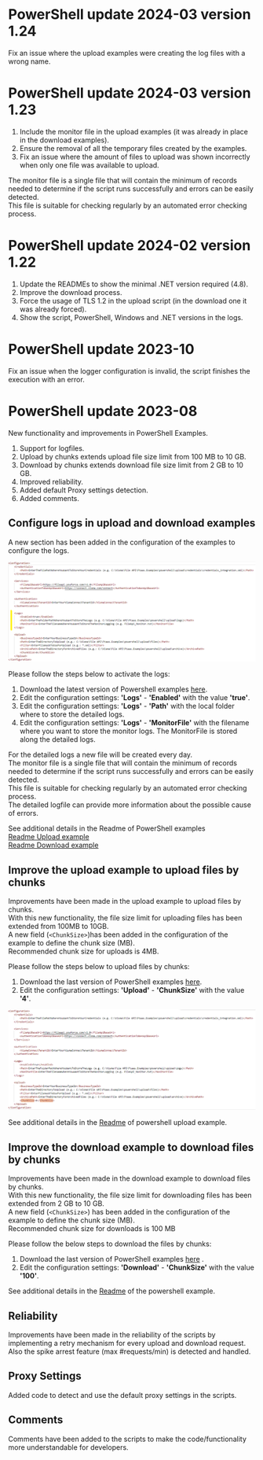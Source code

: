 # PowerShell update 2024-03 version 1.24

Fix an issue where the upload examples were creating the log files with a wrong name.

# PowerShell update 2024-03 version 1.23

1. Include the monitor file in the upload examples (it was already in place in the download examples).
2. Ensure the removal of all the temporary files created by the examples.
3. Fix an issue where the amount of files to upload was shown incorrectly when only one file was available to upload.

The monitor file is a single file that will contain the minimum of records needed to determine if the script runs successfully and errors can be easily detected.  
This file is suitable for checking regularly by an automated error checking process.  

# PowerShell update 2024-02 version 1.22

1. Update the READMEs to show the minimal .NET version required (4.8).
2. Improve the download process.
3. Force the usage of TLS 1.2 in the upload script (in the download one it was already forced).
4. Show the script, PowerShell, Windows and .NET versions in the logs.

# PowerShell update 2023-10

Fix an issue when the logger configuration is invalid, the script finishes the execution with an error.

# PowerShell update 2023-08

New functionality and improvements in PowerShell Examples.

1. Support for logfiles.
2. Upload by chunks extends upload file size limit from 100 MB to 10 GB.
3. Download by chunks extends download file size limit from 2 GB to 10 GB.
4. Improved reliability.
5. Added default Proxy settings detection.
6. Added comments.


## Configure logs in upload and download examples

A new section has been added in the configuration of the examples to configure the logs.

![Logs Config Section](images/imageLogs.png)

Please follow the steps below to activate the logs:

1. Download the latest version of Powershell examples [here](https://github.com/VR-API-Integration/file-api-integration-examples).
2. Edit the configuration settings: **'Logs'** - **'Enabled'** with the value **'true'**.
3. Edit the configuration settings: **'Logs'** - **'Path'** with the local folder where to store the detailed logs.
4. Edit the configuration settings: **'Logs'** - **'MonitorFile'** with the filename where you want to store the monitor logs. The MonitorFile is stored along the detailed logs.

For the detailed logs a new file will be created every day.  
The monitor file is a single file that will contain the minimum of records needed to determine if the script runs successfully and errors can be easily detected.  
This file is suitable for checking regularly by an automated error checking process.  
The detailed logfile can provide more information about the possible cause of errors.  

See additional details in the Readme of PowerShell examples  
[Readme Upload example](https://github.com/VR-API-Integration/file-api-integration-examples/blob/main/powershell/upload/README.md)  
[Readme Download example](https://github.com/VR-API-Integration/file-api-integration-examples/blob/main/powershell/download/README.md)   

## Improve the upload example to upload files by chunks 

Improvements have been made in the upload example to upload files by chunks.  
With this new functionality, the file size limit for uploading files has been extended from 100MB to 10GB.  
A new field (`<ChunkSize>`)has been added in the configuration of the example to define the chunk size (MB).  
Recommended chunk size for uploads is 4MB.

Please follow the steps below to upload files by chunks:

1. Download the last version of PowerShell examples [here](https://github.com/VR-API-Integration/file-api-integration-examples).
2. Edit the configuration settings: **'Upload'** - **'ChunkSize'** with the value **'4'**.

![Upload ChunkSize](images/imageChunks.png)

See additional details in the [Readme](https://github.com/VR-API-Integration/file-api-integration-examples/blob/main/powershell/upload/README.md) of powershell upload example.


## Improve the download example to download files by chunks

Improvements have been made in the download example to download files by chunks.  
With this new functionality, the file size limit for downloading files has been extended from 2 GB to 10 GB.  
A new field (`<ChunkSize>`) has been added in the configuration of the example to define the chunk size (MB).  
Recommended chunk size for downloads is 100 MB  

Please follow the below steps to download the files by chunks:

1. Download the last version of PowerShell examples [here](https://github.com/VR-API-Integration/file-api-integration-examples) .
2. Edit the configuration settings: **'Download'** - **'ChunkSize'** with the value **'100'**.

See additional details in the [Readme](https://github.com/VR-API-Integration/file-api-integration-examples/blob/main/powershell/download/README.md) of the powershell example.

## Reliability

Improvements have been made in the reliability of the scripts by implementing a retry mechanism for every upload and download request.  
Also the spike arrest feature (max #requests/min) is detected and handled.

## Proxy Settings

Added code to detect and use the default proxy settings in the scripts.

## Comments

Comments have been added to the scripts to make the code/functionality more understandable for developers.


